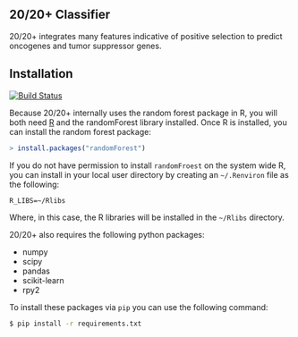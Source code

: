 20/20+ Classifier
-----------------

20/20+ integrates many features indicative of positive selection to predict oncogenes and tumor suppressor genes. 

Installation
------------

[![Build Status](https://travis-ci.com/ctokheim/2020plusClassifier.svg?token=KhnctpTdxNuuZ9Z1kcsg&branch=master)](https://travis-ci.com/ctokheim/2020plusClassifier)

Because 20/20+ internally uses the random forest package in R, you will both need [R](https://www.r-project.org/) and the randomForest library installed. Once R is installed, you can install the random forest package:

```R
> install.packages("randomForest")
```

If you do not have permission to install `randomFroest` on the system wide R, you can install in your local user directory by creating an `~/.Renviron` file as the following:

```
R_LIBS=~/Rlibs
```

Where, in this case, the R libraries will be installed in the `~/Rlibs` directory.

20/20+ also requires the following python packages:

* numpy
* scipy
* pandas
* scikit-learn
* rpy2

To install these packages via `pip` you can use the following command:

```bash
$ pip install -r requirements.txt
```
